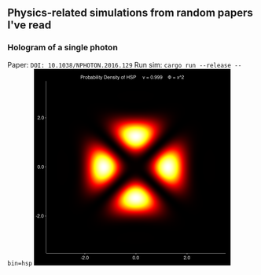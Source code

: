 ## Physics-related simulations from random papers I've read

### Hologram of a single photon

Paper: `DOI: 10.1038/NPHOTON.2016.129`
Run sim: `cargo run --release --bin=hsp`
<img width="400" src="https://github.com/ndavd/physics/blob/main/hsp-v0.999.png" />
